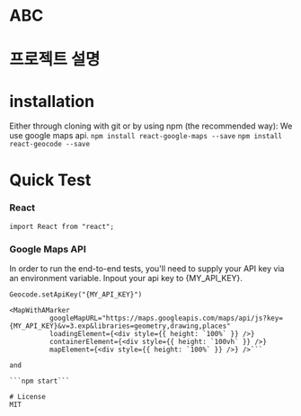 # ABC

# 프로젝트 설명

# installation
Either through cloning with git or by using npm (the recommended way):
We use google maps api.
`npm install react-google-maps --save`
`npm install react-geocode --save`

# Quick Test
### React
```
import React from "react";
```

### Google Maps API
In order to run the end-to-end tests, you'll need to supply your API key via an environment variable.
Inpout your api key to {MY_API_KEY}.

```
Geocode.setApiKey("{MY_API_KEY}")
```
```
<MapWithAMarker
          googleMapURL="https://maps.googleapis.com/maps/api/js?key={MY_API_KEY}&v=3.exp&libraries=geometry,drawing,places"
          loadingElement={<div style={{ height: `100%` }} />}
          containerElement={<div style={{ height: `100vh` }} />}
          mapElement={<div style={{ height: `100%` }} />} />```

and 

```npm start```

# License
MIT
